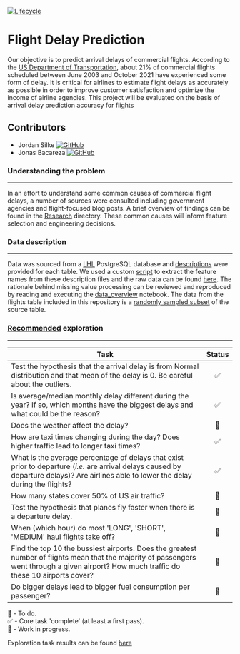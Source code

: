 [![Lifecycle](https://img.shields.io/badge/Lifecycle-Experimental-orange.svg)](https://www.tidyverse.org/lifecycle/#experimental)
# Flight Delay Prediction

Our objective is to predict arrival delays of commercial flights. According to the [US Department of Transportation](https://www.transtats.bts.gov/OT_Delay/OT_DelayCause1.asp?20=E), about 21% of commercial flights scheduled between June 2003 and October 2021 have experienced some form of delay. It is critical for airlines to estimate flight delays as accurately as possible in order to improve customer satisfaction and optimize the income of airline agencies. This project will be evaluated on the basis of arrival delay prediction accuracy for flights 

## Contributors


  * Jordan Silke [![GitHub](https://img.shields.io/github/followers/jsilke?style=social)](https://github.com/jsilke)
  * Jonas Bacareza [![GitHub](https://img.shields.io/github/followers/jebacareza?style=social)](https://github.com/jebacareza)


### Understanding the problem
---
In an effort to understand some common causes of commercial flight delays, a number of sources were consulted including government agencies and flight-focused blog posts. A brief overview of findings can be found in the [Research](./Research) directory. These common causes will inform feature selection and engineering decisions.

### Data description
---
Data was sourced from a [LHL](https://github.com/lighthouse-labs/mid-term-project-I/blob/master/README.md) PostgreSQL database and [descriptions](./Data/descriptions) were provided for each table. We used a custom [script](./Scripts/feature_extraction.py) to extract the feature names from these description files and the raw data can be found [here](./Data/files). The rationale behind missing value processing can be reviewed and reproduced by reading and executing the [data_overview](./Exploration/data_overview.ipynb) notebook. The data from the flights table included in this repository is a [randomly sampled subset](./Scripts/queries.sql) of the source table.

### [Recommended](https://github.com/lighthouse-labs/mid-term-project-I/blob/master/exploratory_analysis.ipynb) exploration
---

|Task|Status|
|----|:----:|
|Test the hypothesis that the arrival delay is from Normal distribution and that mean of the delay is 0. Be careful about the outliers.|✅|
|Is average/median monthly delay different during the year? If so, which months have the biggest delays and what could be the reason?|✅|
|Does the weather affect the delay?|🧰|
|How are taxi times changing during the day? Does higher traffic lead to longer taxi times?|✅|
|What is the average percentage of delays that exist prior to departure (*i.e.* are arrival delays caused by departure delays)? Are airlines able to lower the delay during the flights?|✅|
|How many states cover 50% of US air traffic?|🔳|
|Test the hypothesis that planes fly faster when there is a departure delay.|🔳|
|When (which hour) do most 'LONG', 'SHORT', 'MEDIUM' haul flights take off?|🔳|
|Find the top 10 the bussiest airports. Does the greatest number of flights mean that the majority of passengers went through a given airport? How much traffic do these 10 airports cover?|🔳|
|Do bigger delays lead to bigger fuel consumption per passenger?|🔳|

🔳 - To do.  
✅ - Core task 'complete' (at least a first pass).  
🧰 - Work in progress.  

  
Exploration task results can be found [here](Exploration/recommended_exploration.ipynb)  